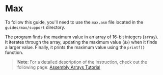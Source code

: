 # Max

To follow this guide, you'll need to use the `max.asm` file located in the `guides/max/support` directory.

The program finds the maximum value in an array of 16-bit integers (`array`).
It iterates through the array, updating the maximum value (`dx`) when it finds a larger value.
Finally, it prints the maximum value using the `printf()` function.

>**Note**: For a detailed description of the instruction, check out the following page: [Assembly Arrays Tutorial](https://www.tutorialspoint.com/assembly_programming/assembly_arrays.htm)
